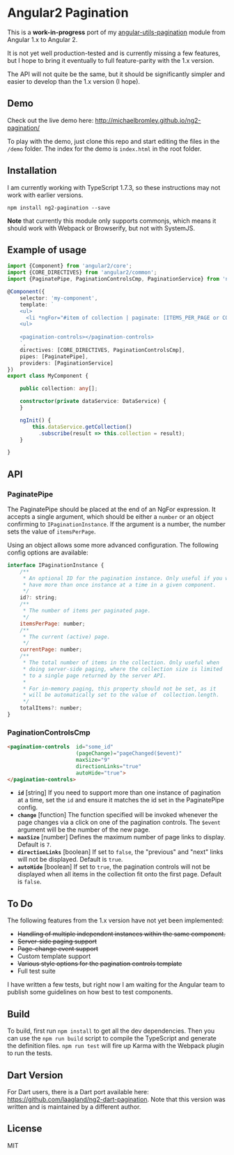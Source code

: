 # Angular2 Pagination

This is a **work-in-progress** port of my [angular-utils-pagination](https://github.com/michaelbromley/angularUtils/tree/master/src/directives/pagination)
module from Angular 1.x to Angular 2.

It is not yet well production-tested and is currently missing a few features, but I hope to bring it eventually to full 
feature-parity with the 1.x version.

The API will not quite be the same, but it should be significantly simpler and easier to develop than the 1.x version (I hope).

## Demo

Check out the live demo here: http://michaelbromley.github.io/ng2-pagination/

To play with the demo, just clone this repo and start editing the files in the `/demo` folder. The index for the demo is
`index.html` in the root folder.

## Installation

I am currently working with TypeScript 1.7.3, so these instructions may not work with earlier versions.

```
npm install ng2-pagination --save
```

**Note** that currently this module only supports commonjs, which means it should work with Webpack or Browserify, but not with SystemJS.

## Example of usage

```TypeScript
import {Component} from 'angular2/core';
import {CORE_DIRECTIVES} from 'angular2/common';
import {PaginatePipe, PaginationControlsCmp, PaginationService} from 'ng2-pagination';

@Component({
    selector: 'my-component',
    template: `
    <ul>
      <li *ngFor="#item of collection | paginate: [ITEMS_PER_PAGE or CONFIG_OBJECT] "> ... </li>
    <ul>
               
    <pagination-controls></pagination-controls>
    `,
    directives: [CORE_DIRECTIVES, PaginationControlsCmp],
    pipes: [PaginatePipe],
    providers: [PaginationService]
})
export class MyComponent {

    public collection: any[];  

    constructor(private dataService: DataService) {
    }

    ngInit() {
        this.dataService.getCollection()
          .subscribe(result => this.collection = result);
    }

}
```

## API

### PaginatePipe

The PaginatePipe should be placed at the end of an NgFor expression. It accepts a single argument, which should be 
either a `number` or an object confirming to `IPaginationInstance`. If the argument is a number, the number sets the
value of `itemsPerPage`. 

Using an object allows some more advanced configuration. The following config options are available:

```JavaScript
interface IPaginationInstance {
    /**
     * An optional ID for the pagination instance. Only useful if you wish to
     * have more than once instance at a time in a given component.
     */
    id?: string;
    /**
     * The number of items per paginated page.
     */
    itemsPerPage: number;
    /**
     * The current (active) page.
     */
    currentPage: number;
    /**
     * The total number of items in the collection. Only useful when
     * doing server-side paging, where the collection size is limited
     * to a single page returned by the server API.
     *
     * For in-memory paging, this property should not be set, as it
     * will be automatically set to the value of  collection.length.
     */
    totalItems?: number;
}
```


### PaginationControlsCmp

```HTML
<pagination-controls  id="some_id"
                      (pageChange)="pageChanged($event)"
                      maxSize="9"
                      directionLinks="true"
                      autoHide="true">
</pagination-controls>
```

* **`id`** [string] If you need to support more than one instance of pagination at a time, set the `id` and ensure it
matches the id set in the PaginatePipe config.
* **`change`** [function] The function specified will be invoked whenever the page changes via a click on one of the
pagination controls. The `$event` argument will be the number of the new page.
* **`maxSize`** [number] Defines the maximum number of page links to display. Default is `7`.
* **`directionLinks`** [boolean] If set to `false`, the "previous" and "next" links will not be displayed. Default is `true`.
* **`autoHide`** [boolean] If set to `true`, the pagination controls will not be displayed when all items in the
collection fit onto the first page. Default is `false`.

## To Do

The following features from the 1.x version have not yet been implemented:

- ~~Handling of multiple independent instances within the same component.~~
- ~~Server-side paging support~~
- ~~Page-change event support~~
- Custom template support
- ~~Various style options for the pagination controls template~~
- Full test suite

I have written a few tests, but right now I am waiting for the Angular team to publish some guidelines on how
best to test components.

## Build

To build, first run  `npm install` to get all the dev dependencies. Then you can use the `npm run build` script to
compile the TypeScript and generate the definition files. `npm run test` will fire up Karma with the Webpack
plugin to run the tests.

## Dart Version

For Dart users, there is a Dart port available here: https://github.com/laagland/ng2-dart-pagination. Note that this version was written and is maintained by a different author.

## License

MIT

